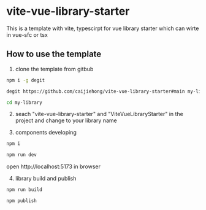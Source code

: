 # vite-vue-library-starter

This is a template with vite, typescirpt for vue library starter which can wirte in vue-sfc or tsx

## How to use the template

1. clone the template from gitbub

```bash
npm i -g degit

degit https://github.com/caijiehong/vite-vue-library-starter#main my-library

cd my-library
```

2. seach "vite-vue-library-starter" and "ViteVueLibraryStarter" in the project and change to your library name

3. components developing

```bash
npm i

npm run dev
```

open http://localhost:5173 in browser

4. library build and publish

```bash
npm run build

npm publish
```
